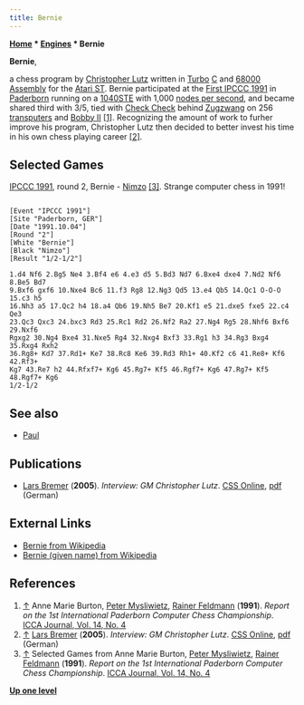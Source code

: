 ```yaml
---
title: Bernie
---
```

**[Home](Home "Home") * [Engines](Engines "Engines") * Bernie**

**Bernie**,

a chess program by [Christopher Lutz](Christopher_Lutz "Christopher Lutz") written in [Turbo](https://en.wikipedia.org/wiki/Borland_Turbo_C) [C](C "C") and [68000](68000 "68000") [Assembly](Assembly "Assembly") for the [Atari ST](Atari_ST "Atari ST").
Bernie participated at the [First IPCCC 1991](IPCCC_1991 "IPCCC 1991") in [Paderborn](https://en.wikipedia.org/wiki/Paderborn) running on a [1040STE](https://en.wikipedia.org/wiki/Atari_ST#STE_models) with 1,000 [nodes per second](Nodes_per_Second "Nodes per Second"), and became shared third with 3/5, tied with [Check Check](Check_Check "Check Check") behind [Zugzwang](</Zugzwang_(Program)> "Zugzwang (Program)") on 256 [transputers](Transputer "Transputer") and [Bobby II](Bobby "Bobby") <a id="cite-note-1" href="#cite-ref-1">[1]</a>.
Recognizing the amount of work to furher improve his program, Christopher Lutz then decided to better invest his time in his own chess playing career <a id="cite-note-2" href="#cite-ref-2">[2]</a>.

## Selected Games

[IPCCC 1991](IPCCC_1991 "IPCCC 1991"), round 2, Bernie - [Nimzo](Nimzo "Nimzo") <a id="cite-note-3" href="#cite-ref-3">[3]</a>. Strange computer chess in 1991!

```

[Event "IPCCC 1991"]
[Site "Paderborn, GER"]
[Date "1991.10.04"]
[Round "2"]
[White "Bernie"]
[Black "Nimzo"]
[Result "1/2-1/2"]

1.d4 Nf6 2.Bg5 Ne4 3.Bf4 e6 4.e3 d5 5.Bd3 Nd7 6.Bxe4 dxe4 7.Nd2 Nf6 8.Be5 Bd7 
9.Bxf6 gxf6 10.Nxe4 Bc6 11.f3 Rg8 12.Ng3 Qd5 13.e4 Qb5 14.Qc1 O-O-O 15.c3 h5 
16.Nh3 a5 17.Qc2 h4 18.a4 Qb6 19.Nh5 Be7 20.Kf1 e5 21.dxe5 fxe5 22.c4 Qe3 
23.Qc3 Qxc3 24.bxc3 Rd3 25.Rc1 Rd2 26.Nf2 Ra2 27.Ng4 Rg5 28.Nhf6 Bxf6 29.Nxf6 
Rgxg2 30.Ng4 Bxe4 31.Nxe5 Rg4 32.Nxg4 Bxf3 33.Rg1 h3 34.Rg3 Bxg4 35.Rxg4 Rxh2 
36.Rg8+ Kd7 37.Rd1+ Ke7 38.Rc8 Ke6 39.Rd3 Rh1+ 40.Kf2 c6 41.Re8+ Kf6 42.Rf3+ 
Kg7 43.Re7 h2 44.Rfxf7+ Kg6 45.Rg7+ Kf5 46.Rgf7+ Kg6 47.Rg7+ Kf5 48.Rgf7+ Kg6 
1/2-1/2

```

## See also

- [Paul](Paul "Paul")

## Publications

- [Lars Bremer](Lars_Bremer "Lars Bremer") (**2005**). *Interview: GM Christopher Lutz*. [CSS Online](Computerschach_und_Spiele "Computerschach und Spiele"), [pdf](http://computerschach.de/Files/2005/Interview:%20GM%20Christopher%20Lutz.pdf) (German)

## External Links

- [Bernie from Wikipedia](https://en.wikipedia.org/wiki/Bernie)
- [Bernie (given name) from Wikipedia](https://en.wikipedia.org/wiki/Bernie_%28given_name%29)

## References

1. <a id="cite-ref-1" href="#cite-note-1">↑</a> Anne Marie Burton, [Peter Mysliwietz](Peter_Mysliwietz "Peter Mysliwietz"), [Rainer Feldmann](Rainer_Feldmann "Rainer Feldmann") (**1991**). *Report on the 1st International Paderborn Computer Chess Championship*. [ICCA Journal, Vol. 14, No. 4](ICGA_Journal#14_4 "ICGA Journal")
1. <a id="cite-ref-2" href="#cite-note-2">↑</a> [Lars Bremer](Lars_Bremer "Lars Bremer") (**2005**). *Interview: GM Christopher Lutz*. [CSS Online](Computerschach_und_Spiele "Computerschach und Spiele"), [pdf](http://computerschach.de/Files/2005/Interview:%20GM%20Christopher%20Lutz.pdf) (German)
1. <a id="cite-ref-3" href="#cite-note-3">↑</a> Selected Games from Anne Marie Burton, [Peter Mysliwietz](Peter_Mysliwietz "Peter Mysliwietz"), [Rainer Feldmann](Rainer_Feldmann "Rainer Feldmann") (**1991**). *Report on the 1st International Paderborn Computer Chess Championship*. [ICCA Journal, Vol. 14, No. 4](ICGA_Journal#14_4 "ICGA Journal")

**[Up one level](Engines "Engines")**

